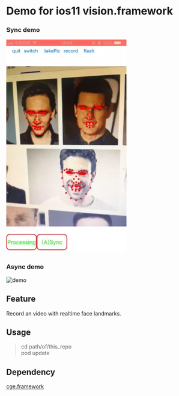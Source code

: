 # Demo for ios11 vision.framework

### Sync demo

![demo](demo_sync.webp)

### Async demo

![demo](demo.gif)

## Feature

Record an video with realtime face landmarks.

## Usage

>cd path/of/this_repo  
>pod update

## Dependency

[cge.framework](https://github.com/wysaid/ios-gpuimage-plus)